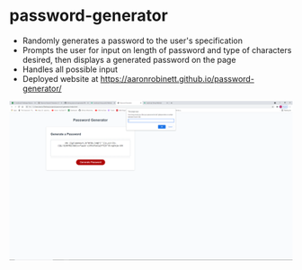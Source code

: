 # password-generator

* Randomly generates a password to the user's specification
* Prompts the user for input on length of password and type of characters desired, then displays a generated password on the page
* Handles all possible input
* Deployed website at https://aaronrobinett.github.io/password-generator/

![](./assets/images/finalscreenshot.png/ "screenshot of finished application")